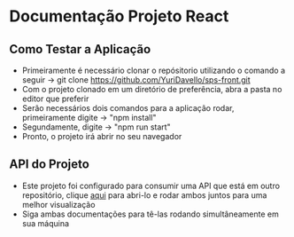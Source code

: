 # Documentação Projeto React
## Como Testar a Aplicação
- Primeiramente é necessário clonar o repósitorio utilizando o comando a seguir -> git clone https://github.com/YuriDavello/sps-front.git
- Com o projeto clonado em um diretório de preferência, abra a pasta no editor que preferir
- Serão necessários dois comandos para a aplicação rodar, primeiramente digite -> "npm install"
- Segundamente, digite -> "npm run start"
- Pronto, o projeto irá abrir no seu navegador

## API do Projeto
- Este projeto foi configurado para consumir uma API que está em outro repositório, clique <a href="https://github.com/YuriDavello/sps_back">aqui</a> para abri-lo e rodar ambos juntos para uma melhor visualização
- Siga ambas documentações para tê-las rodando simultâneamente em sua máquina
